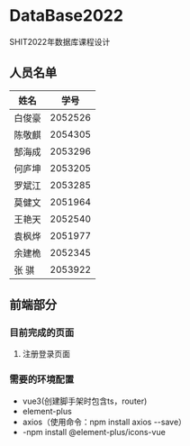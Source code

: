 # DataBase2022

SHIT2022年数据库课程设计

## 人员名单

| 姓名    | 学号    |
| ------- | ------- |
| 白俊豪  | 2052526 |
| 陈敬麒  | 2054305 |
| 郜海成  | 2053296 |
| 何庐坤  | 2053205 |
| 罗斌江  | 2053285 |
| 莫健文  | 2051964 |
| 王艳天  | 2052540 |
| 袁枫烨  | 2051977 |
| 余建桅  | 2052345 |
| 张   骐 | 2053922 |



## 前端部分

### 目前完成的页面

1. 注册登录页面

### 需要的环境配置

- vue3(创建脚手架时包含ts，router)
- element-plus
- axios（使用命令：npm install axios --save）
- -npm install @element-plus/icons-vue
